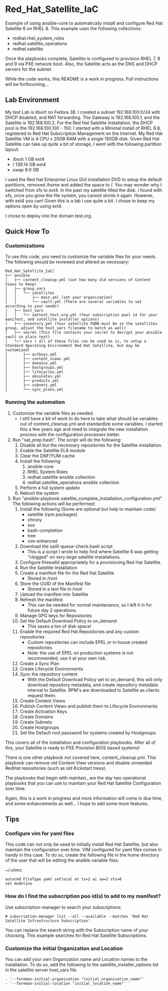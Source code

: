 # Red_Hat_Satellite_IaC

Example of using ansible-core to automatically install and configure Red Hat Satellite 6 on RHEL 8.  This example uses the following collections:

- redhat.rhel_system_roles
- redhat.satellite_operations
- redhat.satellite

Once the playbooks complete, Satellite is configured to provision RHEL 7, 8 and 9 via PXE network boot.  Also, the Satellite acts as the DNS and DHCP servers for the subnet.  

While the code works, this README is a work in progress.  Full instructions will be forthcoming...  

## Lab Environment

My test Lab is libvirt on Fedora 38.  I created a subnet 192.168.100.0/24 with DHCP disabled, and NAT forwarding.  The Gateway is 192.168.100.1, and the Satellite is 192.168.100.2.  For the Red Hat Satellite installation, the DHCP pool is the 192.168.100.100 - 150.  I started with a Minimal install of RHEL 8.8, registered to Red Hat Subscription Management on the Internet.  My Red Hat Satellite VM is 4 CPU x 20GB RAM with a single 150GB disk.  Given Red Hat Satellite can take up quite a bit of storage, I went with the following partition layout:

- /boot      1 GB ext4
- /     139.14 GB ext4
- swap     9.9 GB

I used the Red Hat Enterprise Linux GUI installation DVD to setup the default partitions, removed /home and added the space to /.  You may wonder why I switched from xfs to ext4.  In the past my satellite filled the disk.  I found with xfs, once you grow the file system, you cannot shrink it again.  However, with ext4 you can!  Given this is a lab I use quite a bit.  I chose to keep my options open by using ext4.

I chose to deploy into the domain test.org.

## Quick How To

### Customizations

To use this code, you need to customize the variable files for your needs.  The following should be reviewed and altered as necessary:

    Red_Hat_Satellite_IaC/
    ├── ansible
    │   ├── content_cleanup.yml (set how many old versions of Content Views to Keep)
    │   ├── group_vars
    │   │   └── satellites
    │   │       ├── main.yml (set your organization)
    │   │       └── vault.yml (There are several variables to set according to your needs)
    │   ├── host_vars
    │   │   └── sattest.test.org.yml (Your subscription pool id for your manifest, and satellite installer options)
    │   ├── inventory.yml (Your satellite FQDN must be in the satellites group, adjust the host_vars filename to match as well)
    │   ├── secret (This file contains your secret to decrypt your ansible vault in plain text)
    │   └── vars ( all of these files can be used as is, to setup a Standard Operating Environment Red Hat Satellite, but may be customized)
    │       ├── actkeys.yml
    │       ├── content_views.yml
    │       ├── domains.yml
    │       ├── hostgroups.yml
    │       ├── lifecycles.yml
    │       ├── obsoletes.yml
    │       ├── products.yml
    │       ├── subnets.yml
    │       └── sync_plans.yml

### Running the automation

1. Customize the variable files as needed.
    - I still have a bit of work to do here to take what should be variables out of content_cleanup.yml and standardize some variables.  I started this a few years ago and need to integrate the new installation process with the configuration processes better.  
2. Run "sat_prep.bash".  The script will do the following:
    1. Disable all but the necessary repositories for the Satellite installation.
    2. Enable the Satellite EL8 module
    3. Clear the DNF/YUM cache
    4. Install the following:
        1. ansible-core
        2. RHEL System Roles
        3. redhat.satellite ansible collection
        4. redhat.satellite_operations ansible collection
    5. Perform a full system update
    6. Reboot the system
3. Run "ansible-playbook satellite_complete_installation_configuration.yml" The following actions will be performed:
    1. Install the following (Some are optional but help to maintain code):
        - satellite (rpm packages)
        - chrony
        - sos
        - bash-completion
        - tree
        - vim-enhanced
    2. Download the sat6-queue-check.bash script
        - This is a script I wrote to help find where Satellite 6 was getting "clogged" on very large satellite installations.
    3. Configure firewalld appropriately for a provisioning Red Hat Satellite.
    4. Run the Satellite Installation
    5. Create a manifest file for the Red Hat Satellite
        - Stored in /root
    6. Store the UUID of the Manifest file
        - Stored in a text file in /root
    7. Upload the manifest into Satellite
    8. Refresh the manifest
        - This can be needed for normal maintenance, so I left it in for future day 2 operations.
    9. Manage GPG keys for Repositories
    10. Set the Default Download Policy to on_demand
        - This saves a ton of disk space!
    11. Enable the required Red Hat Repositories and any custom repositories
        - Custom repositories can include EPEL or in house created repositories
        - Note: the use of EPEL on production systems is not recommended, use it at your own risk.
    12. Create a Sync Plan
    13. Create Lifecycle Environments
    14. Sync the repository content
        - With the Default Download Policy set to on_demand, this will only download repository metadata, and create repository metadata internal to Satellite.  RPM's are downloaded to Satellite as clients request them.  
    15. Create Content Views
    16. Publish Content Views and publish them to Lifecycle Environments
    17. Create Activation Keys
    18. Create Domains
    19. Create Subnets
    20. Create Hostgroups
    21. Set the Default root password for systems created by Hostgroups.  

This covers all of the installation and configuration playbooks.  After all of this, your Satellite is ready to PXE Provision BIOS based systems!  

There is one other playbook not covered here, content_cleanup.yml.  This playbook can remove old Content View versions and disable unneeded RedHat repositories (such as old Kickstart trees).

The playbooks that begin with maintain_ are the day two operational playbooks that you can use to maintain your Red Hat Satellite Configuration over time.  

Again, this is a work in progress and more information will come in due time, and some enhancements as well... I hope to add some more features.  

## Tips

### Configure vim for yaml files

This code can not only be used to initially install Red Hat Satellite, but also maintain the configuration over time.  VIM configured for yaml files comes in handy in this case.  To do so, create the following file in the home directory of the user that will be editing the ansible variable files:

~/.vimrc

    autocmd FileType yaml setlocal et ts=2 ai sw=2 sts=0
    set modeline

### How do I find the subscription poo id(s) to add to my manifest?

Use subscription-manager to search your subscriptions:

    # subscription-manager list --all --available --matches 'Red Hat Satellite Infrastructure Subscription'

You can replace the search string with the Subscription name of your choosing.  This example searches for Red Hat Satellite Subscriptions.

### Customize the initial Organization and Location

You can add your own Organization name and Location names to the installation.  To do so, add the following to the satellite_installer_options list in the satellite server host_vars file.

    - '--foreman-initial-organization "initial_organization_name"'
    - '--foreman-initial-location "initial_location_name"'
